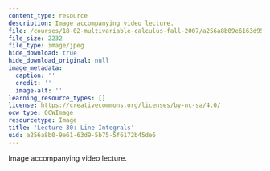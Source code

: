 ```yaml
---
content_type: resource
description: Image accompanying video lecture.
file: /courses/18-02-multivariable-calculus-fall-2007/a256a8b09e6163d95b755f6172b45de6_30.jpg
file_size: 2232
file_type: image/jpeg
hide_download: true
hide_download_original: null
image_metadata:
  caption: ''
  credit: ''
  image-alt: ''
learning_resource_types: []
license: https://creativecommons.org/licenses/by-nc-sa/4.0/
ocw_type: OCWImage
resourcetype: Image
title: 'Lecture 30: Line Integrals'
uid: a256a8b0-9e61-63d9-5b75-5f6172b45de6
---
```

Image accompanying video lecture.